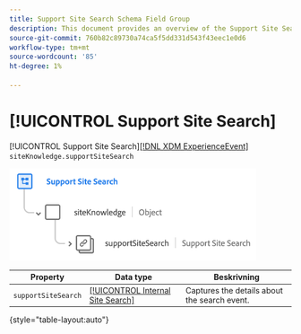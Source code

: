 ```yaml
---
title: Support Site Search Schema Field Group
description: This document provides an overview of the Support Site Search schema field group.
source-git-commit: 760b82c89730a74ca5f5dd331d543f43eec1e0d6
workflow-type: tm+mt
source-wordcount: '85'
ht-degree: 1%

---
```


# [!UICONTROL Support Site Search]

[!UICONTROL Support Site Search][[!DNL XDM ExperienceEvent] ](../../classes/experienceevent.md) `siteKnowledge.supportSiteSearch`

![](../../images/field-groups/support-site-search.png)

| Property | Data type | Beskrivning |
| --- | --- | --- |
| `supportSiteSearch` | [[!UICONTROL Internal Site Search]](../../data-types/internal-site-search.md) | Captures the details about the search event. |

{style=&quot;table-layout:auto&quot;}

[](https://github.com/adobe/xdm/blob/master/docs/reference/fieldgroups/experience-event/experienceevent-support-site-search.schema.json)
